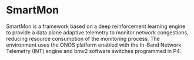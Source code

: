 # SmartMon
SmartMon is a framework based on a deep reinforcement learning engine to provide a data plane adaptive telemetry to monitor network congestions, reducing resource consumption of the monitoring process. The environment uses the ONOS platform enabled with the In-Band Network Telemetry (INT) engine and bmv2 software switches programmed in P4.
